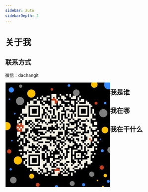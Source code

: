 ```yaml
---
sidebar: auto
sidebarDepth: 2
---
```

# 关于我

## 联系方式

微信：dachangit

<img src="https://raw.githubusercontent.com/chaojilaoshi/storage/main/images/%E5%BE%AE%E4%BF%A1%E4%BA%8C%E7%BB%B4%E7%A0%81%20(2)%20(%E8%87%AA%E5%AE%9A%E4%B9%89).jpg" div align=left alt="微信二维码"/>

## 我是谁

## 我在哪

## 我在干什么

